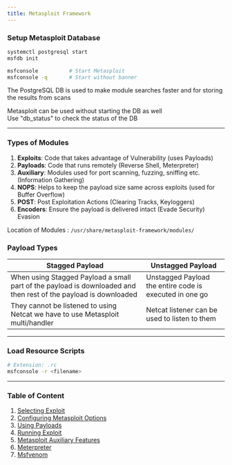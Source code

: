 ```yaml
---
title: Metasploit Framework
---
```


### Setup Metasploit Database

````bash
systemctl postgresql start
msfdb init

msfconsole 			# Start Metasploit
msfconsole -q 		# Start without banner
````

The PostgreSQL DB is used to make module searches faster and for storing the results from scans

Metasploit can be used without starting the DB as well  
Use "db_status" to check the status of the DB

---

### Types of Modules

1. **Exploits**: Code that takes advantage of Vulnerability (uses Payloads)
2. **Payloads**: Code that runs remotely (Reverse Shell, Meterpreter)
3. **Auxiliary**: Modules used for port scanning, fuzzing, sniffing etc. (Information Gathering)
4. **NOPS**: Helps to keep the payload size same across exploits (used for Buffer Overflow)
5. **POST**: Post Exploitation Actions (Clearing Tracks, Keyloggers)
6. **Encoders**: Ensure the payload is delivered intact (Evade Security)
   Evasion

Location of Modules : `/usr/share/metasploit-framework/modules/`

### Payload Types

| Stagged Payload                                                                                                 | Unstagged Payload                                       |
| --------------------------------------------------------------------------------------------------------------- | ------------------------------------------------------- |
| When using Stagged Payload a small part of the payload is downloaded and then rest of the payload is downloaded | Unstagged Payload the entire code is executed in one go |
| They cannot be listened to using Netcat we have to use Metasploit multi/handler                                 | Netcat listener can be used to listen to them           |

---

### Load Resource Scripts

````bash
# Extension: .rc
msfconsole -r <filename>
````

---

### Table of Content

1. [Selecting Exploit](Selecting%20Exploit.md)
2. [Configuring Metasploit Options](Configuring%20Metasploit%20Options.md)
3. [Using Payloads](Using%20Payloads.md)
4. [Running Exploit](Running%20Exploit.md)
5. [Metasploit Auxiliary Features](Metasploit%20Auxiliary%20Features.md)
6. [Meterpreter](Meterpreter.md)
7. [Msfvenom](Msfvenom.md)
